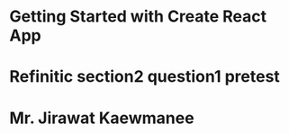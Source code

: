 # Getting Started with Create React App

# Refinitic section2 question1 pretest

# Mr. Jirawat Kaewmanee
